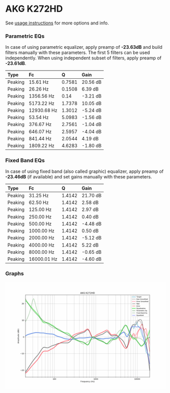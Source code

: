 # AKG K272HD
See [usage instructions](https://github.com/jaakkopasanen/AutoEq#usage) for more options and info.

### Parametric EQs
In case of using parametric equalizer, apply preamp of **-23.63dB** and build filters manually
with these parameters. The first 5 filters can be used independently.
When using independent subset of filters, apply preamp of **-23.61dB**.

| Type    | Fc          |      Q | Gain     |
|:--------|:------------|:-------|:---------|
| Peaking | 15.61 Hz    | 0.7581 | 20.56 dB |
| Peaking | 26.26 Hz    | 0.1508 | 6.39 dB  |
| Peaking | 1356.56 Hz  | 0.14   | -3.21 dB |
| Peaking | 5173.22 Hz  | 1.7378 | 10.05 dB |
| Peaking | 12930.68 Hz | 1.3012 | -5.24 dB |
| Peaking | 53.54 Hz    | 5.0983 | -1.56 dB |
| Peaking | 376.67 Hz   | 2.7561 | -1.04 dB |
| Peaking | 646.07 Hz   | 2.5957 | -4.04 dB |
| Peaking | 841.44 Hz   | 2.0544 | 4.19 dB  |
| Peaking | 1809.22 Hz  | 4.6283 | -1.80 dB |

### Fixed Band EQs
In case of using fixed band (also called graphic) equalizer, apply preamp of **-23.46dB**
(if available) and set gains manually with these parameters.

| Type    | Fc          |      Q | Gain     |
|:--------|:------------|:-------|:---------|
| Peaking | 31.25 Hz    | 1.4142 | 21.70 dB |
| Peaking | 62.50 Hz    | 1.4142 | 2.58 dB  |
| Peaking | 125.00 Hz   | 1.4142 | 2.97 dB  |
| Peaking | 250.00 Hz   | 1.4142 | 0.40 dB  |
| Peaking | 500.00 Hz   | 1.4142 | -4.48 dB |
| Peaking | 1000.00 Hz  | 1.4142 | 0.50 dB  |
| Peaking | 2000.00 Hz  | 1.4142 | -5.12 dB |
| Peaking | 4000.00 Hz  | 1.4142 | 5.22 dB  |
| Peaking | 8000.00 Hz  | 1.4142 | -0.65 dB |
| Peaking | 16000.01 Hz | 1.4142 | -4.60 dB |

### Graphs
![](./AKG%20K272HD.png)